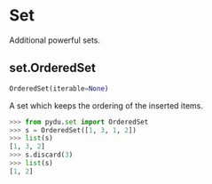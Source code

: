 # Set

Additional powerful sets.

## set.OrderedSet
```python
OrderedSet(iterable=None)
```

  A set which keeps the ordering of the inserted items.

```python
>>> from pydu.set import OrderedSet
>>> s = OrderedSet([1, 3, 1, 2])
>>> list(s)
[1, 3, 2]
>>> s.discard(3)
>>> list(s)
[1, 2]
```


